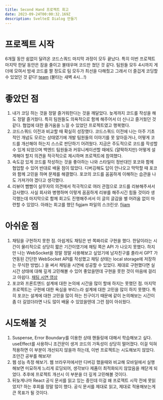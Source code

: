 ```yaml
---
title: Second Hand 프로젝트 회고
date: 2023-09-24T00:00:32.169Z
description: Svelte로 Dialog 만들기
---
```

# 프로젝트 시작
6개월 동안 쉼없이 달려온 코드스쿼드 마지막 과정이 모두 끝났다. 특히 이번 프로젝트 마지막 한달 동안은 잠을 줄이고 불태우며 코드만 쳤던 것 같다. 팀원들 모두 4시까지 게더에 모여서 밤새 코드를 짤 정도로 팀 모두가 최선을 다해줬고 그래서 더 즐겁게 코딩할 수 있었던 것 같다!
[team](./assets/images-01.png)
(불타는 새벽 4시...!)

# 좋았던 점
1. 내가 코딩 하는 것을 정말 즐거워한다는 것을 깨달았다. 늦게까지 코드를 작성을 해도 정말 즐거웠다. 특히 팀원들도 의욕적으로 함께 해주어서 더 신나고 즐거웠던 것 같다. 협업에 대한 즐거움을 느낄 수 있었던 프로젝트였고 행복했다.
2. 코드스쿼드 이전과 비교할 때 확실히 성장했다. 코드스쿼드 이전에 나는 아주 기초적인 개념도 모르는 상태였기에 개발 팀원들의 이야기를 못 알아듣거나, 어떻게 코드를 개선해야 하는지 스스로 판단하기 어려웠다. 지금은 주도적으로 코드를 작성할 수 있게 되었으며 백엔드 팀원들과 커뮤니케이션할 때에도 (얄팍하지만) 어떻게 설계해야 할지 의견을 적극적으로 제시하며 프로젝트에 참여했다.
3. 속도감 있게 코드를 작성하는 것을 좋아하는 나와 스타일이 정반대인 포코와 함께 협업할 수 있어 반대로 배울 점이 많았다. 디버깅해도 답이 안나오고 막막할 때 포코와 함께 고민을 하며 문제를 해결했다. 포코의 코드를 꼼꼼하게 이해하는 습관을 나도 가져가야 겠다고 생각했다.
4. 리뷰어 빰빰이 실무자의 의견에서 적극적으로 여러 관점으로 코드를 리뷰해주셔서 감사했다. 사실 회사와 병행하며 이렇게 꼼꼼하게 리뷰를 해주시긴 힘들 것이라 생각했는데 마지막으로 함께 회고도 진행해주셔서 이 글의 글감을 별 어려움 없이 마련할 수 있었다. 아래는 회고를 했던 figjam 파일의 스크린샷.
[fijam](./assets/images-02.png)
# 아쉬운 점
1. 채팅을 구현하지 못한 점. 아쉽게도 채팅은 반 쪽짜리로 구현을 했다. 한달이라는 시간이 물리적으로 상당히 짧은 기간이였기에 채팅 쪽은 API 가 나오지 못했다. 하지만 나는 WebSocket을 정말 정말 사용해보고 싶었기에 남자친구를 졸라서 GPT 가 연동된 간단한 WebSocket API를 작성했고 채팅 상태는 local storage에 저장하는 무식한 방법(..) 을 써서 채팅을 시연에 성공할 수 있었다. 제대로 구현했다면 실시간 상태에 대해 깊게 고민해볼 수 있어 좋았을텐데 구현을 못한 것이 마음에 걸리고 아쉽다.
	[채팅 시연 영상](https://www.youtube.com/watch?v=XSe1uxe9kAM&embeds_widget_referrer=https%3A%2F%2Fsigridjin.medium.com%2Fbuilding-a-serverless-second-hand-marketplace-chatbot-using-aws-websocket-api-with-gpt-3-5-ded3f70f3935&embeds_referring_euri=https%3A%2F%2Fcdn.embedly.com%2F&embeds_referring_origin=https%3A%2F%2Fcdn.embedly.com&source_ve_path=MjM4NTE&feature=emb_title)
2. 포코와 프론트엔드 설계에 대한 논의에 시간을 많이 할애 하지는 못했던 점. 마지막 프로젝트는 구현에 대한 욕심을 부리느라 설계에 대한 고민을 많이 하지 못했다. 특히 포코는 설계에 대한 고민을 많이 하는 친구이기 때문에 같이 논의해보는 시간이 좀 더 길었더라면 나도 많이 배울 수 있었을텐데 그런 점이 아쉬웠다.

# 시도해볼 것
1. Suspense, Error Boundary를 이용한 상태 핸들링에 대해서 학습해보고 싶다. useEffect를 사용하니 조건문이 생겨 코드의 가독성이 상당히 떨어졌다. 이걸 익혀 적용하면 이 부분이 개선되지 않을까 하는데, 이번 프로젝트는 시도해보지 않았다. 조만간 공부를 해보자!
2. 웹 성능 측정 해보기. 웹 브라우저에서만 디버깅 했을때와 비교해 모바일에서 실행해보면 미묘하게 느리게 로딩되어, 생각보다 제품이 최적화되지 않았음을 깨닫게 되었다. 추후에 프로젝트 개선시 이 부분을 더 깊게 고민해볼 것이다.
3. 뒤늦게나마 React 공식 문서를 읽고 있는 중인데 이걸 왜 프로젝트 시작 전에 못읽었지? 하는 후회를 정말 많이 했다. 공식 문서를 제대로 읽고, 제대로 적용해보는게 큰 목표가 될 것이다.
